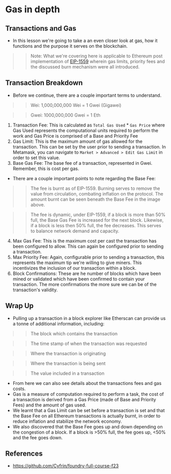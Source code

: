 # Gas in depth

## Transactions and Gas
- In this lesson we're going to take a an even closer look at gas, how it functions and the purpose it serves on the blockchain.

>> Note: What we're covering here is applicable to Ethereum post implementation of [EIP-1559](https://eips.ethereum.org/EIPS/eip-1559) wherein gas limits, priority fees and the discussed burn mechanism were all introduced.

## Transaction Breakdown
- Before we continue, there are a couple important terms to understand.

>> Wei: 1,000,000,000 Wei = 1 Gwei (Gigawei)

>> Gwei: 1000,000,000 Gwei = 1 Eth

1. Transaction Fee: This is calculated as `Total Gas Used` * `Gas Price` where Gas Used represents the computational units required to perform the work and Gas Price is comprised of a Base and Priority Fee
2. Gas Limit: This is the maximum amount of gas allowed for the transaction. This can be set by the user prior to sending a transaction.
In Metamask, you can navigate to `Market > Advanced > Edit Gas Limit` in order to set this value.
3. Base Gas Fee: The base fee of a transaction, represented in Gwei. Remember, this is cost per gas.
- There are a couple important points to note regarding the Base Fee:

>> The fee is burnt as of EIP-1559. Burning serves to remove the value from circulation, combating inflation on the protocol. The amount burnt can be seen beneath the Base Fee in the image above.

>> The fee is dynamic, under EIP-1559, if a block is more than 50% full, the Base Gas Fee is increased for the next block. Likewise, if a block is less then 50% full, the fee decreases. This serves to balance network demand and capacity.

4. Max Gas Fee: This is the maximum cost per cast the transaction has been configured to allow. This can again be configured prior to sending a transaction.
5. Max Priority Fee: Again, configurable prior to sending a transaction, this represents the maximum tip we're willing to give miners. This incentivizes the inclusion of our transaction within a block.
6. Block Confirmations: These are he number of blocks which have been mined or validated which have been confirmed to contain your transaction. The more confirmations the more sure we can be of the transaction's validity.

## Wrap Up
- Pulling up a transaction in a block explorer like Etherscan can provide us a tonne of additional information, including:

>> The block which contains the transaction

>> The time stamp of when the transaction was requested

>> Where the transaction is originating

>> Where the transaction is being sent

>> The value included in a transaction

-  From here we can also see details about the transactions fees and gas costs.
- Gas is a measure of computation required to perform a task, the cost of a transaction is derived from a Gas Price (made of Base and Priority Fees) and the amount of gas used.
- We learnt that a Gas Limit can be set before a transaction is set and that the Base Fee on all Ethereum transactions is actually burnt, in order to reduce inflation and stabilize the network economy.
- We also discovered that the Base Fee goes up and down depending on the congestion of a block. If a block is >50% full, the fee goes up, <50% and the fee goes down.

## References
- https://github.com/Cyfrin/foundry-full-course-f23
